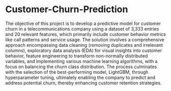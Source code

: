 # Customer-Churn-Prediction
The objective of this project is to develop a predictive model for customer churn in a telecommunications company using a dataset of 3,333 entries and 20 relevant features, which primarily include customer behavior metrics like call patterns and service usage. The solution involves a comprehensive approach encompassing data cleaning (removing duplicates and irrelevant columns), exploratory data analysis (EDA) for visual insights into customer behavior, feature engineering to transform non-normally distributed variables, and implementing various machine learning algorithms, with a focus on balancing the churn class distribution. The process culminates with the selection of the best-performing model, LightGBM, through hyperparameter tuning, ultimately enabling the company to predict and address potential churn, thereby enhancing customer retention strategies.
